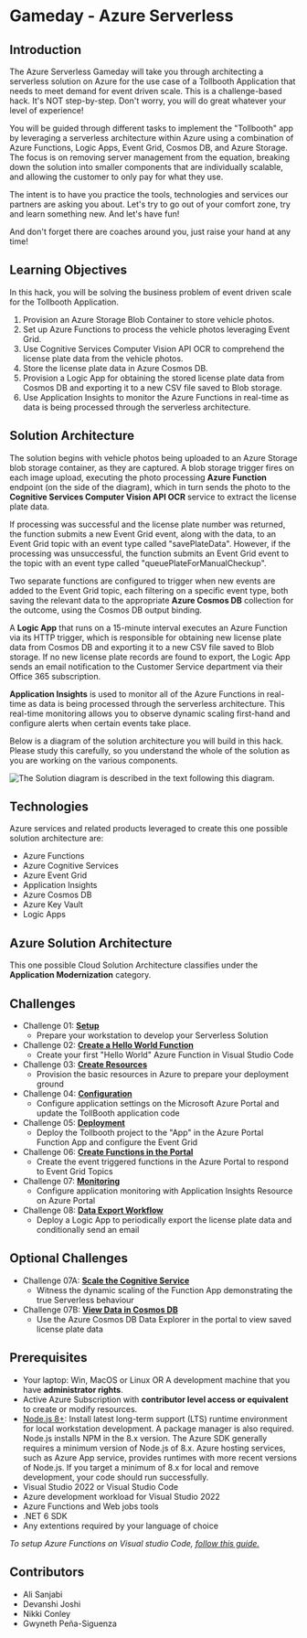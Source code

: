 # Gameday - Azure Serverless

## Introduction

The Azure Serverless Gameday will take you through architecting a serverless solution on Azure for the use case of a Tollbooth Application that needs to meet demand for event driven scale. This is a challenge-based hack. It's NOT step-by-step. Don't worry, you will do great whatever your level of experience! 

You will be guided through different tasks to implement the "Tollbooth" app by leveraging a serverless architecture within Azure using a combination of Azure Functions, Logic Apps, Event Grid, Cosmos DB, and Azure Storage. The focus is on removing server management from the equation, breaking down the solution into smaller components that are individually scalable, and allowing the customer to only pay for what they use.  

The intent is to have you practice the tools, technologies and services our partners are asking you about. Let's try to go out of your comfort zone, try and learn something new. And let's have fun!

And don't forget there are coaches around you, just raise your hand at any time!

## Learning Objectives

In this hack, you will be solving the business problem of event driven scale for the Tollbooth Application.

1. Provision an Azure Storage Blob Container to store vehicle photos.
2. Set up Azure Functions to process the vehicle photos leveraging Event Grid.
3. Use Cognitive Services Computer Vision API OCR to comprehend the license plate data from the vehicle photos.
4. Store the license plate data in Azure Cosmos DB.
5. Provision a Logic App for obtaining the stored license plate data from Cosmos DB and exporting it to a new CSV file saved to Blob storage.
6. Use Application Insights to monitor the Azure Functions in real-time as data is being processed through the serverless architecture.

## Solution Architecture

The solution begins with vehicle photos being uploaded to an Azure Storage blob storage container, as they are captured. A blob storage trigger fires on each image upload, executing the photo processing **Azure Function** endpoint (on the side of the diagram), which in turn sends the photo to the **Cognitive Services Computer Vision API OCR** service to extract the license plate data. 

If processing was successful and the license plate number was returned, the function submits a new Event Grid event, along with the data, to an Event Grid topic with an event type called &quot;savePlateData&quot;. However, if the processing was unsuccessful, the function submits an Event Grid event to the topic with an event type called &quot;queuePlateForManualCheckup&quot;. 

Two separate functions are configured to trigger when new events are added to the Event Grid topic, each filtering on a specific event type, both saving the relevant data to the appropriate **Azure Cosmos DB** collection for the outcome, using the Cosmos DB output binding. 

A **Logic App** that runs on a 15-minute interval executes an Azure Function via its HTTP trigger, which is responsible for obtaining new license plate data from Cosmos DB and exporting it to a new CSV file saved to Blob storage. If no new license plate records are found to export, the Logic App sends an email notification to the Customer Service department via their Office 365 subscription. 

**Application Insights** is used to monitor all of the Azure Functions in real-time as data is being processed through the serverless architecture. This real-time monitoring allows you to observe dynamic scaling first-hand and configure alerts when certain events take place.

Below is a diagram of the solution architecture you will build in this hack. Please study this carefully, so you understand the whole of the solution as you are working on the various components.

![The Solution diagram is described in the text following this diagram.](images/preferred-solution.png 'Solution diagram')


## Technologies

Azure services and related products leveraged to create this one possible solution architecture are:
*	Azure Functions
*	Azure Cognitive Services
*	Azure Event Grid
*	Application Insights
*	Azure Cosmos DB
*	Azure Key Vault
*	Logic Apps

## Azure Solution Architecture
This one possible Cloud Solution Architecture classifies under the **Application Modernization** category.

## Challenges

- Challenge 01: **[Setup](Student/Challenge-01.md)**
	 - Prepare your workstation to develop your Serverless Solution
- Challenge 02: **[Create a Hello World Function](Student/Challenge-02.md)**
	 - Create your first "Hello World" Azure Function in Visual Studio Code
- Challenge 03: **[Create Resources](Student/Challenge-03.md)**
	 - Provision the basic resources in Azure to prepare your deployment ground
- Challenge 04: **[Configuration](Student/Challenge-04.md)**
	 - Configure application settings on the Microsoft Azure Portal and update the TollBooth application code
- Challenge 05: **[Deployment](Student/Challenge-05.md)**
	 - Deploy the Tollbooth project to the "App" in the Azure Portal Function App and configure the Event Grid
- Challenge 06: **[Create Functions in the Portal](Student/Challenge-06.md)**
	 - Create the event triggered functions in the Azure Portal to respond to Event Grid Topics
- Challenge 07: **[Monitoring](Student/Challenge-07.md)**
	 - Configure application monitoring with Application Insights Resource on Azure Portal
- Challenge 08: **[Data Export Workflow](Student/Challenge-08.md)**
	 - Deploy a Logic App to periodically export the license plate data and conditionally send an email

## Optional Challenges
- Challenge 07A: **[Scale the Cognitive Service](Student/Challenge-07A.md)**
	 - Witness the dynamic scaling of the Function App demonstrating the true Serverless behaviour
- Challenge 07B: **[View Data in Cosmos DB](Student/Challenge-07B.md)**
	 - Use the Azure Cosmos DB Data Explorer in the portal to view saved license plate data

## Prerequisites

- Your laptop: Win, MacOS or Linux OR A development machine that you have **administrator rights**.
- Active Azure Subscription with **contributor level access or equivalent** to create or modify resources.
- [Node.js 8+](https://www.npmjs.com/): Install latest long-term support (LTS) runtime environment for local workstation development. A package manager is also required. Node.js installs NPM in the 8.x version. The Azure SDK generally requires a minimum version of Node.js of 8.x. Azure hosting services, such as Azure App service, provides runtimes with more recent versions of Node.js. If you target a minimum of 8.x for local and remove development, your code should run successfully.
- Visual Studio 2022 or Visual Studio Code
- Azure development workload for Visual Studio 2022
- Azure Functions and Web jobs tools
- .NET 6 SDK
- Any extentions required by your language of choice

*To setup Azure Functions on Visual studio Code, [follow this guide.](https://docs.microsoft.com/en-us/azure/azure-functions/functions-develop-vs-code?tabs=csharp)*

## Contributors

- Ali Sanjabi
- Devanshi Joshi
- Nikki Conley
- Gwyneth Peña-Siguenza
